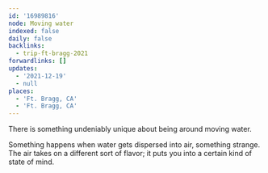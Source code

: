 ```yaml
---
id: '16989816'
node: Moving water
indexed: false
daily: false
backlinks:
  - trip-ft-bragg-2021
forwardlinks: []
updates:
  - '2021-12-19'
  - null
places:
  - 'Ft. Bragg, CA'
  - 'Ft. Bragg, CA'
---
```


There is something undeniably unique about being around moving water.

Something happens when water gets dispersed into air, something strange. The air takes on a different sort of flavor; it puts you into a certain kind of state of mind.
